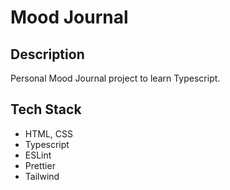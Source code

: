 # Mood Journal

## Description
Personal Mood Journal project to learn Typescript.

## Tech Stack
- HTML, CSS
- Typescript
- ESLint
- Prettier
- Tailwind

